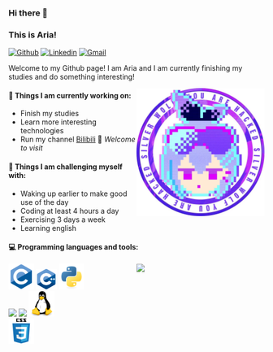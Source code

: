 ### Hi there 👋 
### This is Aria!

[![Github](https://img.shields.io/badge/-Github-000?style=flat&logo=Github&logoColor=white)](https://github.com/hikeGu)
[![Linkedin](https://img.shields.io/badge/-LinkedIn-blue?style=flat&logo=Linkedin&logoColor=white)](https://space.bilibili.com/402207507)
[![Gmail](https://img.shields.io/badge/-Gmail-c14438?style=flat&logo=Gmail&logoColor=white)](mailto:aulzine30@gmail.com)

Welcome to my Github page! I am Aria and I am currently finishing my studies and do something interesting!  

<img align="right" alt="img" src="https://github.com/hikeGu/my_repository/blob/main/40362f554865c04c9091ad6ecfdd6fc291916f2e.jpg_1256w_1256h__web-article-pic.png" width="50%" height="auto" />


#### 🌱 Things I am currently working on: 
- Finish my studies
- Learn more interesting technologies
- Run my channel [Bilibili](https://space.bilibili.com/402207507) 🚀 *Welcome to visit*

#### :muscle: Things I am challenging myself with:
- Waking up earlier to make good use of the day
- Coding at least 4 hours a day
- Exercising 3 days a week
- Learning english

#### :computer: Programming languages and tools: 
<p>
	<img width="50%" align="right" src="https://github-readme-stats.vercel.app/api?username=FernandoRoldan93&show_icons=true&hide_border=true" />

<code><img width="10%" src="https://raw.githubusercontent.com/devicons/devicon/master/icons/c/c-original.svg"></code>
<code><img width="8%" src="https://raw.githubusercontent.com/devicons/devicon/master/icons/cplusplus/cplusplus-original.svg"></code>
<code><img width="10%" src="https://raw.githubusercontent.com/devicons/devicon/master/icons/python/python-original.svg"></code>
<br />
<code><img width="10%" src="https://www.vectorlogo.zone/logos/java/java-ar21.svg"></code>
<code><img width="10%" src="https://www.vectorlogo.zone/logos/mysql/mysql-ar21.svg"></code>
<code><img width="10%" src="https://raw.githubusercontent.com/devicons/devicon/master/icons/linux/linux-original.svg"></code>
<br />
<code><img width="10%" src="https://raw.githubusercontent.com/devicons/devicon/master/icons/css3/css3-original-wordmark.svg"></code>
</p>

